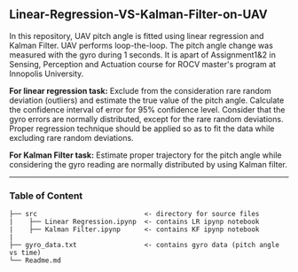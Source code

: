 ## Linear-Regression-VS-Kalman-Filter-on-UAV
In this repository, UAV pitch angle is fitted using linear regression and Kalman Filter. UAV performs loop-the-loop. The pitch angle change was measured with the gyro during 1 seconds. It is apart of Assignment1&2 in Sensing, Perception and Actuation course for ROCV master's program at Innopolis University. 

**For linear regression task:**
Exclude from the consideration rare random deviation (outliers) and estimate the true value of the pitch angle. Calculate the confidence interval of error for 95% confidence level. Consider that the gyro errors are normally distributed, except for the rare random deviations. Proper regression technique should be applied so as to fit the data while excluding rare random deviations.

**For Kalman Filter task:**
Estimate proper trajectory for the pitch angle while considering the gyro reading are normally distributed by using Kalman filter.

---
### Table of Content 
```
├── src                           <- directory for source files 
|    ├── Linear Regression.ipynp  <- contains LR ipynp notebook
|    ├── Kalman Filter.ipynp      <- contains KF ipynp notebook
| 
├── gyro_data.txt                 <- contains gyro data (pitch angle vs time)
└── Readme.md
```
